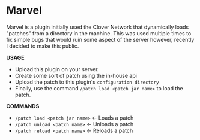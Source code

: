 # **Marvel**
Marvel is a plugin initially used the Clover Network that dynamically loads 
"patches" from a directory in the machine. 
This was used multiple times to fix simple bugs that would ruin some aspect of the server
however, recently I decided to make this public. 

**USAGE**
- Upload this plugin on your server.
- Create some sort of patch using the in-house api
- Upload the patch to this plugin's `configuration directory`
- Finally, use the command `/patch load <patch jar name>` to load the patch. 

**COMMANDS**

- `/patch load <patch jar name>` <- Loads a patch
- `/patch unload <patch name>` <- Unloads a patch
- `/patch reload <patch name>` <- Reloads a patch

